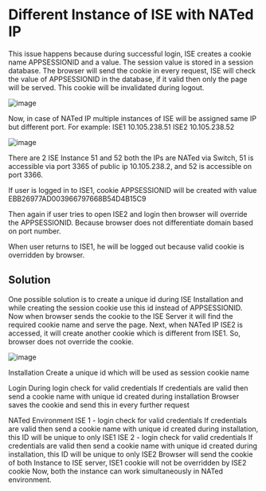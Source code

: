 # Different Instance of ISE with NATed IP

This issue happens because during successful login, ISE creates a cookie name APPSESSIONID and a value. The session value is stored in a session database. The browser will send the cookie in every request, ISE will check the value of APPSESSIONID in the database, if it valid then only the page will be served. This cookie will be invalidated during logout.

![image](https://user-images.githubusercontent.com/77893857/192778005-6158e171-64cc-481c-aac7-87b5def85e2a.png)

Now, in case of NATed IP multiple instances of ISE will be assigned same IP but different port.
For example: 
ISE1  10.105.238.51
ISE2  10.105.238.52 


![image](https://user-images.githubusercontent.com/77893857/192778100-885271bf-65cb-40ce-a463-17e37958ce28.png)


There are 2 ISE Instance 51 and 52 both the IPs are NATed via Switch, 51 is accessible via port 3365 of public ip 10.105.238.2, and 52 is accessible on port 3366.

If user is logged in to ISE1, cookie APPSESSIONID will be created with value EBB26977AD003966797668B54D4B15C9

Then again if user tries to open ISE2 and login then browser will override the APPSESSIONID. Because browser does not differentiate domain based on port number.

When user returns to ISE1, he will be logged out because valid cookie is overridden by browser.

Solution
-----------

One possible solution is to create a unique id during ISE Installation and while creating the session cookie use this id instead of APPSESSIONID. Now when browser sends the cookie to the ISE Server it will find the required cookie name and serve the page. Next, when NATed IP ISE2 is accessed, it will create another cookie which is different from ISE1. So, browser does not override the cookie.

![image](https://user-images.githubusercontent.com/77893857/192778480-c4146b53-b6df-4cdd-975b-a96c0bbb8c12.png)

Installation
Create a unique id which will be used as session cookie name

Login
During login check for valid credentials
If credentials are valid then send a cookie name with unique id created during installation
Browser saves the cookie and send this in every further request

NATed Environment
ISE 1 - login check for valid credentials
If credentials are valid then send a cookie name with unique id created during installation, this ID will be unique to only ISE1
ISE 2 - login check for valid credentials
If credentials are valid then send a cookie name with unique id created during installation, this ID will be unique to only ISE2
Browser will send the cookie of both Instance to ISE server, ISE1 cookie will not be overridden by ISE2 cookie
Now, both the instance can work simultaneously in NATed environment.


